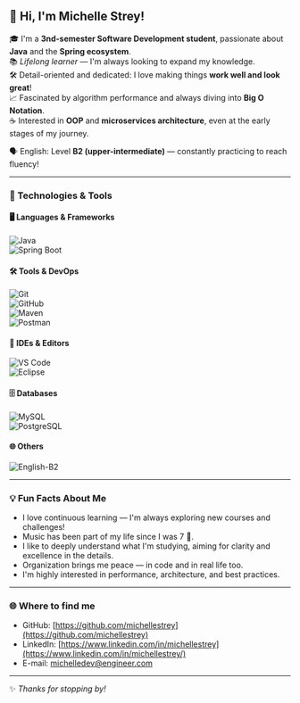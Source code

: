 ## 👋 Hi, I'm Michelle Strey!

🎓 I'm a **3nd-semester Software Development student**, passionate about **Java** and the **Spring ecosystem**.  
📚 _Lifelong learner_ — I'm always looking to expand my knowledge.  
🛠️ Detail-oriented and dedicated: I love making things **work well and look great**!  
📈 Fascinated by algorithm performance and always diving into **Big O Notation**.  
☕ Interested in **OOP** and **microservices architecture**, even at the early stages of my journey.

🗣️ English: Level **B2 (upper-intermediate)** — constantly practicing to reach fluency!

---

### 🚀 Technologies & Tools

#### 🖥️ Languages & Frameworks  
![Java](https://img.shields.io/badge/Java-%23ED8B00.svg?style=for-the-badge&logo=java&logoColor=white)  
![Spring Boot](https://img.shields.io/badge/Spring_Boot-6DB33F?style=for-the-badge&logo=spring-boot&logoColor=white)

#### 🛠️ Tools & DevOps  
![Git](https://img.shields.io/badge/Git-F05032?style=for-the-badge&logo=git&logoColor=white)  
![GitHub](https://img.shields.io/badge/GitHub-181717?style=for-the-badge&logo=github&logoColor=white)  
![Maven](https://img.shields.io/badge/Maven-C71A36?style=for-the-badge&logo=apache-maven&logoColor=white)  
![Postman](https://img.shields.io/badge/Postman-FF6C37?style=for-the-badge&logo=postman&logoColor=white)

#### 🧰 IDEs & Editors  
![VS Code](https://img.shields.io/badge/VS%20Code-0078d7.svg?style=for-the-badge&logo=visual-studio-code&logoColor=white)  
![Eclipse](https://img.shields.io/badge/Eclipse-2C2255?style=for-the-badge&logo=eclipse&logoColor=white)

#### 🗄️ Databases  
![MySQL](https://img.shields.io/badge/MySQL-00758F?style=for-the-badge&logo=mysql&logoColor=white)  
![PostgreSQL](https://img.shields.io/badge/PostgreSQL-336791?style=for-the-badge&logo=postgresql&logoColor=white)

#### 🌐 Others  
![English-B2](https://img.shields.io/badge/English-B2-blue?style=for-the-badge&logo=translate&logoColor=white)

---

### 💡 Fun Facts About Me

- I love continuous learning — I'm always exploring new courses and challenges!  
- Music has been part of my life since I was 7 🎸.  
- I like to deeply understand what I'm studying, aiming for clarity and excellence in the details.  
- Organization brings me peace — in code and in real life too.  
- I'm highly interested in performance, architecture, and best practices.

---

### 🌐 Where to find me

- GitHub: [https://github.com/michellestrey](https://github.com/michellestrey)  
- LinkedIn: [https://www.linkedin.com/in/michellestrey](https://www.linkedin.com/in/michellestrey/)
- E-mail: [michelledev@engineer.com](michelledev@engineer.com)

---

✨ _Thanks for stopping by!_
